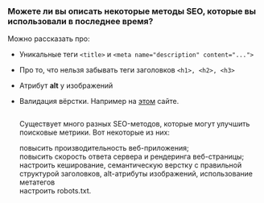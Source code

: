 ### Можете ли вы описать некоторые методы SEO, которые вы использовали в последнее время?

Можно рассказать про:
- Уникальные теги `<title>` и `<meta name="description" content="...">`
- Про то, что нельзя забывать теги заголовков `<h1>, <h2>, <h3>`
- Атрибут **alt** у изображений
- Валидация вёрстки. Например на [этом](http://validator.w3.org/) сайте.   

  ```

  ```

    Существует много разных SEO-методов, которые могут улучшить поисковые метрики. Вот некоторые из них:

    повысить производительность веб-приложения;  
    повысить скорость ответа сервера и рендеринга веб-страницы;
    настроить кеширование, семантическую верстку с правильной структурой заголовков, alt-атрибуты изображений, использование метатегов  
    настроить robots.txt.
  
